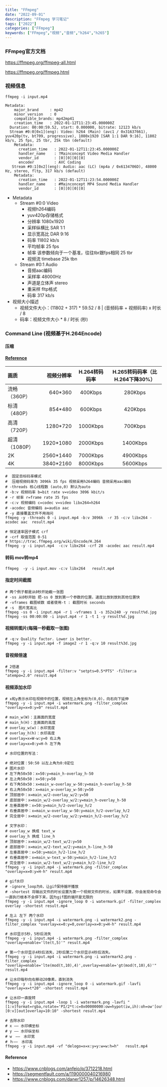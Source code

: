 ```yaml
---
title: "FFmpeg"
date: "2022-09-01"
description: "FFmpeg 学习笔记"
tags: ["2022"]
categories: ["FFmpeg"]
keywords: ["FFmpeg","视频","音频","h264","h265"]
---
```


### FFmpeg官方文档

https://ffmpeg.org/ffmpeg-all.html

https://ffmpeg.org/ffmpeg.html

### 视频信息

```shell
ffmpeg -i input.mp4

Metadata:
    major_brand     : mp42
    minor_version   : 0
    compatible_brands: mp42mp41
    creation_time   : 2022-01-12T11:23:45.000000Z
  Duration: 00:00:59.52, start: 0.000000, bitrate: 12123 kb/s
  Stream #0:0[0x1](eng): Video: h264 (Main) (avc1 / 0x31637661), yuv420p(tv, bt709, progressive), 1080x1920 [SAR 1:1 DAR 9:16], 11802 kb/s, 25 fps, 25 tbr, 25k tbn (default)
    Metadata:
      creation_time   : 2022-01-12T11:23:45.000000Z
      handler_name    : ?Mainconcept Video Media Handler
      vendor_id       : [0][0][0][0]
      encoder         : AVC Coding
   Stream #0:1[0x2](eng): Audio: aac (LC) (mp4a / 0x6134706D), 48000 Hz, stereo, fltp, 317 kb/s (default)
    Metadata:
      creation_time   : 2022-01-12T11:23:54.000000Z
      handler_name    : #Mainconcept MP4 Sound Media Handler
      vendor_id       : [0][0][0][0]
```

* Metadata
    - Stream #0:0 Video
        - 视频h264编码
        - yuv420p存储格式
        - 分辨率 1080x1920
        - 采样纵横比 SAR 1:1
        - 显示宽高比 DAR 9:16
        - 码率 11802 kb/s
        - 平均帧率 25 fps
        - 帧率 该参数倾向于一个基准，往往tbr跟fps相同 25 tbr
        - 视频流 timebase 25k tbn
    - Stream #0:1 Audio
        - 音频aac编码
        - 采样率 48000Hz
        - 声道是立体声 stereo
        - 重采样 fltp格式
        - 码率 317 kb/s
* 视频大小描述
    - 视频文件大小：(11802 + 317) * 59.52 / 8 | (音频码率 + 视频码率) x 时长 / 8
    - 码率：视频文件大小 * 8 / 时长 (秒)

### Command Line (视频基于H.264Encode)

#### 压缩

#### [Reference](https://support.huaweicloud.com/live_faq/live_08_0051.html)

| 画质        |     视频分辨率 | H.264转码码率 | H.265转码码率（比H.264下降30%） |
|:----------|----------:|:---------:|:----------------------:|
| 流畅（360P）  |   640*360 |  400Kbps  |        280Kbps         |
| 标清（480P）  |   854*480 |  600Kbps  |        420Kbps         |
| 高清（720P）  |  1280*720 | 1000Kbps  |        700Kbps         |
| 超清（1080P） | 1920*1080 | 2000Kbps  |        1400Kbps        |
| 2K        | 2560*1440 | 7000Kbps  |        4900Kbps        |
| 4K        | 3840*2160 | 8000Kbps  |        5600Kbps        |

```shell
#  固定目标码率模式
#  压缩视频码率为 3096k 35 fps 视频采用h264编码 音频采用aac编码
# -threads 核心线程数 (auto,0) 默认为auto
# -b:v 视频码率 b=bit rate v=video 3096 kbit/s
# -r 帧率 r=frame rate 35 fps
# -c:v 视频编码 c=codec v=video libx264=h264
# -acodec 音频编码 a=audio aac
# -y 直接覆盖文件不用询问
ffmpeg -y -threads 0 -i input.mp4 -b:v 3096k  -r 35 -c:v libx264 -acodec aac  result.mp4

# 恒定速率因子模式 crf
# -crf 取值范围 0-51
# https://trac.ffmpeg.org/wiki/Encode/H.264
ffmpeg -y -i input.mp4  -c:v libx264 -crf 28 -acodec aac result.mp4
```

#### 转码 mov转mp4

```shell
ffmpeg  -y -i input.mov -c:v libx264   result.mp4
```

#### 指定时间截图

```shell
# 两个例子都是从0秒开始截一张图
# -ss 从0秒开始 把-ss 0 放到第一个参数的位置，速度比放到放到其他位置快 
# -vframes 截图帧数 或者使用-t : 截图时长 seconds
# -s  图片宽高比
ffmpeg -ss 0 -i input.mp4 -r 1 -vframes 1 -s 352x240 -y result%d.jpg
ffmpeg -ss 00:00:00 -i input.mp4 -r 1 -t 1 -y result%d.jpg
```

#### 视频转图片(每隔一秒截取一张图)

```shell
# -q:v Quality factor. Lower is better.
ffmpeg -y -i input.mp4 -f image2 -r 1 -q:v 10 result%3d.jpg
```

#### 音视频倍速

```shell
# 2倍速 
ffmpeg -y -i input.mp4 -filter:v "setpts=0.5*PTS" -filter:a "atempo=2.0" result.mp4
```

#### 视频添加水印

```shell
# x和y表示水印在视频中的位置，视频左上角坐标为(0,0)，向右向下延伸
ffmpeg -y -i input.mp4 -i watermark.png -filter_complex "overlay=x=0:y=0" result.mp4

# main_w(W)：主画面的宽度
# main_h(H)：主画面的高度
# overlay_w(w)：水印宽度
# overlay_h(h)：水印高度
# overlay=x=W-w:y=0 右上角
# overlay=x=0:y=H-h 左下角 

# 水印位置的写法：

# 绝对位置：50:50 以左上角为0:0定位
# 图片水印
# 左下角50x50：x=50:y=main_h-overlay_h-50
# 左上角50x50：x=50:y=50
# 右下角50x50：x=main_w-overlay_w-50:y=main_h-overlay_h-50
# 右上角50x50：x=main_w-overlay_w-50:y=50
# 顶部居中：x=main_w/2-overlay_w/2:y=50
# 底部居中：x=main_w/2-overlay_w/2:y=main_h-overlay_h-50
# 左垂直居中：x=50:y=main_h/2-overlay_h/2
# 右垂直居中：x=main_w-overlay_w-50:y=main_h/2-overlay_h/2
# 完全居中：x=main_w/2-overlay_w/2:y=main_h/2-overlay_h/2

# 文字水印： 
# overlay_w 换成 text_w
# overlay_h 换成 line_h
# 顶部居中：x=main_w/2-text_w/2:y=50
# 底部居中：x=main_w/2-text_w/2:y=main_h-line_h-50
# 左垂直居中：x=50:y=main_h/2-line_h/2
# 右垂直居中：x=main_w-text_w-50:y=main_h/2-line_h/2
# 完全居中：x=main_w/2-text_w/2:y=main_h/2-line_h/2
ffmpeg -y -i input.mp4 -i watermark.png -filter_complex "overlay=x=0:y=H-h" result.mp4 

# gif水印
# -ignore_loop为0，让gif保持循环播放
# -shortest 将输出文件的时长设置为第一个视频文件的时长，如果不设置，你会发现命令会一直执行根本不会停下来，因为gif图的循环是无限的
ffmpeg -y -i input.mp4 -ignore_loop 0 -i watermark.gif -filter_complex overlay -shortest result.mp4

# 左上 左下 两个水印
ffmpeg -y -i input.mp4 -i watermark.png -i watermark2.png -filter_complex "overlay=x=0:y=0,overlay=x=0:y=H-h" result.mp4 

# 水印显示5秒，5秒后消失 
ffmpeg -y -i input.mp4 -i watermark.png -filter_complex "overlay=enable='lte(t,5)'" result.mp4 

# 第一个水印显示4秒后消失，2秒后第二个水印显示4秒后消失。
ffmpeg -y -i input.mp4 -i watermark.png -i watermark2.png -filter_complex "overlay=enable='lte(mod(t,10),4)',overlay=enable='gt(mod(t,10),6)'" result.mp4 

# 让水印每秒向右移动20像素，直到消失
ffmpeg -y -i input.mp4 -ignore_loop 0 -i watermark.gif -lavfi "overlay=x=t*20" -shortest result.mp4 

# 让水印一直旋转
ffmpeg -y -i input.mp4 -loop 1 -i watermark.png -lavfi "[1:v]format=rgba,rotate='PI/2*t:c=0x00000000:ow=hypot(iw,ih):oh=ow'[out];[0:v][out]overlay=10:10" -shortest result.mp4

# 去除水印
# x —— 水印横坐标
# y —— 水印纵坐标
# w　——　水印宽
# ｈ——　水印高
ffmpeg -y -i input.mp4 -vf "delogo=x=x:y=y:w=w:h=h"   result.mp4 
```

#### Reference

* https://www.cnblogs.com/anfeio/p/3712218.html
* https://segmentfault.com/a/1190000040216980
* https://www.cnblogs.com/daner1257/p/14626348.html